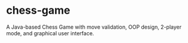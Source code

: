 # chess-game
A Java-based Chess Game with move validation, OOP design, 2-player mode, and graphical user interface.
